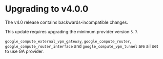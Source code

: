 # Upgrading to v4.0.0

The v4.0 release contains backwards-incompatible changes.

This update requires upgrading the minimum provider version `5.7`.

`google_compute_external_vpn_gateway`, `google_compute_router`, `google_compute_router_interface` and `google_compute_vpn_tunnel` are all set to use GA provider.